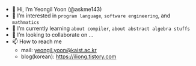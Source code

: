 - 👋 Hi, I’m Yeongil Yoon (@askme143)
- 👀 I’m interested in `program language`, `software engineering`, and `mathmatics`
- 🌱 I’m currently learning `about compiler`, `about abstract algebra stuffs`
- 💞️ I’m looking to collaborate on ...
- 📫 How to reach me
  - mail: yeongil.yoon@kaist.ac.kr
  - blog(korean): https://iliong.tistory.com

<!---
askme143/askme143 is a ✨ special ✨ repository because its `README.md` (this file) appears on your GitHub profile.
You can click the Preview link to take a look at your changes.
--->
